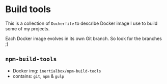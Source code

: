 # Build tools
This is a collection of `Dockerfile` to describe Docker image I use to build some of my projects.

Each Docker image evolves in its own Git branch. So look for the branches ;)

## `npm-build-tools`

 - Docker img: `inertialbox/npm-build-tools`
 - contains: `git`, `npm` & `gulp`
